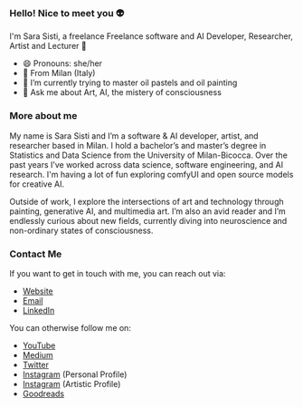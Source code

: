 ### Hello! Nice to meet you 👽
I'm Sara Sisti, a freelance Freelance software and AI Developer, Researcher, Artist and Lecturer 🔭

- 😄 Pronouns: she/her
- 📍 From Milan (Italy) 
- 🌱 I’m currently trying to master oil pastels and oil painting
- 💬 Ask me about Art, AI, the mistery of consciousness

### More about me
My name is Sara Sisti and I’m a software & AI developer, artist, and researcher based in Milan.
I hold a bachelor’s and master’s degree in Statistics and Data Science from the University of Milan-Bicocca. Over the past years I’ve worked across data science, software engineering, and AI research. I'm having a lot of fun exploring comfyUI and open source models for creative AI. 

Outside of work, I explore the intersections of art and technology through painting, generative AI, and multimedia art. I’m also an avid reader and I’m endlessly curious about new fields, currently diving into neuroscience and non-ordinary states of consciousness.

### Contact Me
If you want to get in touch with me, you can reach out via:
- [Website](https://www.sarasisti.com)
- [Email](mailto:sarasisti.mi@gmail.com)
- [LinkedIn](https://www.linkedin.com/in/sara-sisti-b169a1141/)

You can otherwise follow me on: 
- [YouTube](https://www.youtube.com/channel/UCsZc8sRsmylHNLfBWyXJfRw)
- [Medium](https://medium.com/@sarasisti.mi)
- [Twitter](https://twitter.com/sarasixti)
- [Instagram](https://www.instagram.com/sarasixti/) (Personal Profile)
- [Instagram](https://www.instagram.com/_rebelot/) (Artistic Profile)
- [Goodreads](https://www.goodreads.com/user/show/104640120-sarasixti)
